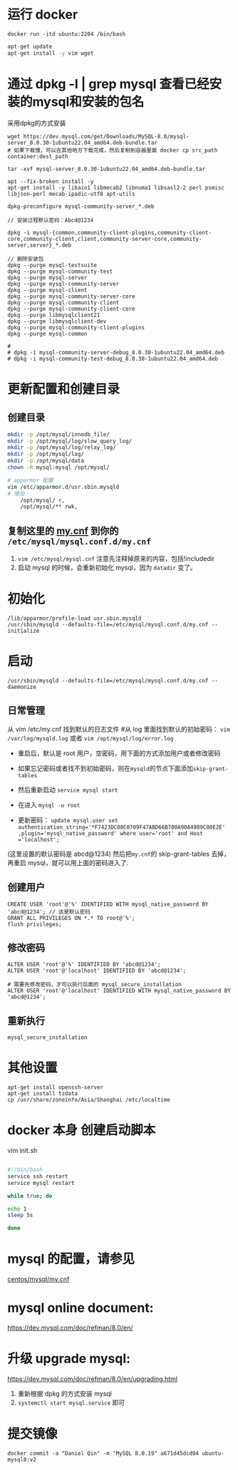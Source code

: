 # 运行 docker
```
docker run -itd ubuntu:2204 /bin/bash
```

```bash
apt-get update
apt-get install -y vim wget

```

# 通过 dpkg -l | grep mysql 查看已经安装的mysql和安装的包名

采用dpkg的方式安装

```
wget https://dev.mysql.com/get/Downloads/MySQL-8.0/mysql-server_8.0.30-1ubuntu22.04_amd64.deb-bundle.tar
# 如果下载慢，可以在其他地方下载完成，然后复制到容器里面 docker cp src_path container:dest_path

tar -xvf mysql-server_8.0.30-1ubuntu22.04_amd64.deb-bundle.tar

apt --fix-broken install -y
apt-get install -y libaio1 libmecab2 libnuma1 libsasl2-2 perl psmisc libjson-perl mecab-ipadic-utf8 apt-utils

dpkg-preconfigure mysql-community-server_*.deb

// 安装过程默认密码：Abcd@1234

dpkg -i mysql-{common,community-client-plugins,community-client-core,community-client,client,community-server-core,community-server,server}_*.deb

// 删除安装包
dpkg --purge mysql-testsuite
dpkg --purge mysql-community-test
dpkg --purge mysql-server
dpkg --purge mysql-community-server
dpkg --purge mysql-client
dpkg --purge mysql-community-server-core
dpkg --purge mysql-community-client
dpkg --purge mysql-community-client-core
dpkg --purge libmysqlclient21
dpkg --purge libmysqlclient-dev
dpkg --purge mysql-community-client-plugins
dpkg --purge mysql-common

#
# dpkg -i mysql-community-server-debug_8.0.30-1ubuntu22.04_amd64.deb
# dpkg -i mysql-community-test-debug_8.0.30-1ubuntu22.04_amd64.deb

```

# 更新配置和创建目录

## 创建目录

```bash
mkdir -p /opt/mysql/innodb_file/
mkdir -p /opt/mysql/log/slow_query_log/
mkdir -p /opt/mysql/log/relay_log/
mkdir -p /opt/mysql/log/
mkdir -p /opt/mysql/data
chown -R mysql:mysql /opt/mysql/

# apparmor 配置
vim /etc/apparmor.d/usr.sbin.mysqld
# 增加
    /opt/mysql/ r,
    /opt/mysql/** rwk,
```

## 复制这里的 [my.cnf](../cnf/my.cnf) 到你的 `/etc/mysql/mysql.conf.d/my.cnf`

1. `vim /etc/mysql/mysql.cnf` 注意先注释掉原来的内容，包括!includedir
2. 启动 mysql 的时候，会重新初始化 mysql，因为 `datadir` 变了。

# 初始化
```
/lib/apparmor/profile-load usr.sbin.mysqld
/usr/sbin/mysqld --defaults-file=/etc/mysql/mysql.conf.d/my.cnf --initialize
```

# 启动
```
/usr/sbin/mysqld --defaults-file=/etc/mysql/mysql.conf.d/my.cnf --daemonize
```

## 日常管理

从 vim /etc/my.cnf 找到默认的日志文件 #从 log 里面找到默认的初始密码：
`vim /var/log/mysqld.log` 或者 `vim /opt/mysql/log/error.log`


- 重启后，默认是 root 用户，空密码，用下面的方式添加用户或者修改密码

- 如果忘记密码或者找不到初始密码，则在`mysqld`的节点下面添加`skip-grant-tables`

- 然后重新启动 `service mysql start`

- 在进入 `mysql -u root`

- 更新密码： `update mysql.user set authentication_string='*F7423DC08C0709F47ABD66B780A90A4989C80E2E' ,plugin='mysql_native_password' where user='root' and Host ='localhost';`

(这里设置的默认密码是 abcd@1234)
然后把`my.cnf`的 skip-grant-tables 去掉，再重启 mysql，就可以用上面的密码进入了.

## 创建用户

```
CREATE USER 'root'@'%' IDENTIFIED WITH mysql_native_password BY 'abcd@1234'; // 这是默认密码
GRANT ALL PRIVILEGES ON *.* TO root@'%';
flush privileges;
```

## 修改密码

```
ALTER USER 'root'@'%' IDENTIFIED BY 'abcd@1234';
ALTER USER 'root'@'localhost' IDENTIFIED BY 'abcd@1234';

# 需要先修改密码，才可以执行后面的 mysql_secure_installation
ALTER USER 'root'@'localhost' IDENTIFIED WITH mysql_native_password BY 'abcd@1234';

```

## 重新执行

```
mysql_secure_installation
```

# 其他设置

```
apt-get install openssh-server
apt-get install tzdata
cp /usr/share/zoneinfo/Asia/Shanghai /etc/localtime

```


# docker 本身 创建启动脚本

vim init.sh

```bash

#!/bin/bash
service ssh restart
service mysql restart

while true; do

echo 1
sleep 5s

done

```

# mysql 的配置，请参见

[centos/mysql/my.cnf](../../centos/mysql/my.cnf)

# mysql online document:

https://dev.mysql.com/doc/refman/8.0/en/

# 升级 upgrade mysql:

https://dev.mysql.com/doc/refman/8.0/en/upgrading.html

1. 重新根据 dpkg 的方式安装 mysql
2. `systemctl start mysql.service` 即可

# 提交镜像

```
docker commit -a "Daniel Qin" -m "MySQL 8.0.19" a671d45dcd04 ubuntu-mysql8:v2
```
